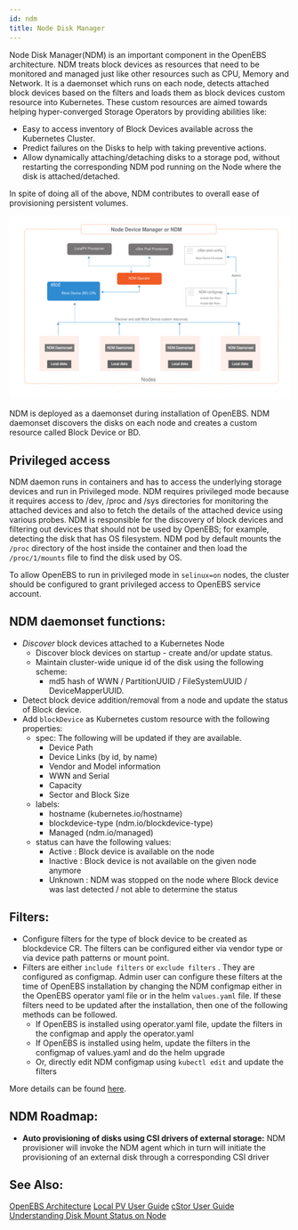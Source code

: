 ```yaml
---
id: ndm
title: Node Disk Manager
---
```


Node Disk Manager(NDM) is an important component in the OpenEBS architecture. NDM treats block devices as resources that need to be monitored and managed just like other resources such as CPU, Memory and Network. It is a daemonset which runs on each node, detects attached block devices based on the filters and loads them as block devices custom resource into Kubernetes. These custom resources are aimed towards helping hyper-converged Storage Operators by providing abilities like:

- Easy to access inventory of Block Devices available across the Kubernetes Cluster.
- Predict failures on the Disks to help with taking preventive actions.
- Allow dynamically attaching/detaching disks to a storage pod, without restarting the corresponding NDM pod running on the Node where the disk is attached/detached. 

In spite of doing all of the above, NDM contributes to overall ease of provisioning persistent volumes. 

[![NDM Architecture](../assets/ndm.svg)](../assets/ndm.svg)

NDM is deployed as a daemonset during installation of OpenEBS. NDM daemonset discovers the disks on each node and creates a custom resource called Block Device or BD.

## Privileged access

NDM daemon runs in containers and has to access the underlying storage devices and run in Privileged mode. NDM requires privileged mode because it requires access to /dev, /proc and /sys directories for monitoring the attached devices and also to fetch the details of the attached device using various probes. NDM is responsible for the discovery of block devices and filtering out devices that should not be used by OpenEBS; for example, detecting the disk that has OS filesystem. NDM pod by default mounts the `/proc` directory of the host inside the container and then load the `/proc/1/mounts` file to find the disk used by OS.

To allow OpenEBS to run in privileged mode in `selinux=on` nodes, the cluster should be configured to grant privileged access to OpenEBS service account.

## NDM daemonset functions:

- *Discover* block devices attached to a Kubernetes Node
  - Discover block devices on startup - create and/or update status.
  - Maintain cluster-wide unique id of the disk using the following scheme:
    - md5 hash of WWN / PartitionUUID / FileSystemUUID / DeviceMapperUUID.
- Detect block device addition/removal from a node and update the status of Block device.
- Add `blockDevice` as Kubernetes custom resource with the following properties:
  - spec: The following will be updated if they are available.
    - Device Path
    - Device Links (by id, by name)
    - Vendor and Model information
    - WWN and Serial
    - Capacity
    - Sector and Block Size
  - labels:
    - hostname (kubernetes.io/hostname)
    - blockdevice-type (ndm.io/blockdevice-type)
    - Managed (ndm.io/managed)
  - status can have the following values:
    - Active : Block device is available on the node
    - Inactive : Block device is not available on the given node anymore
    - Unknown : NDM was stopped on the node where Block device was last detected / not able to determine the status

## Filters:

- Configure filters for the type of block device to be created as blockdevice CR. The filters can be configured either via vendor type or via device path patterns or mount point.
- Filters are either `include filters` or `exclude filters` . They are configured as configmap. Admin user can configure these filters at the time of OpenEBS installation by changing the NDM configmap either in the OpenEBS operator yaml file or in the helm `values.yaml` file. If these filters need to be updated after the installation, then one of the following methods can be followed.
  - If OpenEBS is installed using operator.yaml file, update the filters in the configmap and apply the operator.yaml
  - If OpenEBS is installed using helm, update the filters in the configmap of values.yaml and do the helm upgrade
  - Or, directly edit NDM configmap using `kubectl edit` and update the filters

More details can be found [here](/docs/next/ugndm.html).

## NDM Roadmap:

- **Auto provisioning of disks using CSI drivers of external storage:** NDM provisioner will invoke the NDM agent which in turn will initiate the provisioning of an external disk through a corresponding CSI driver

## See Also:

[OpenEBS Architecture](/docs/next/architecture.html) [Local PV User Guide](/docs/next/uglocalpv-device.html) [cStor User Guide](/docs/next/ugcstor.html) [Understanding Disk Mount Status on Node](/docs/next/faq.html#what-must-be-the-disk-mount-status-on-node-for-provisioning-openebs-volume)
